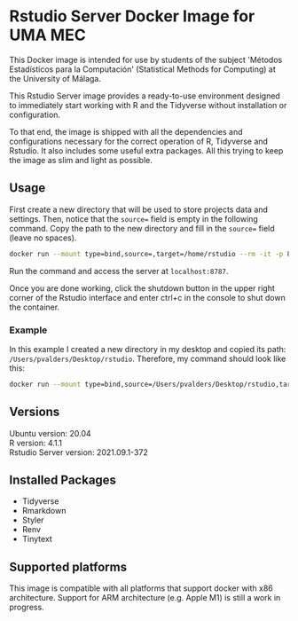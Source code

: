 # Rstudio Server Docker Image for UMA MEC

This Docker image is intended for use by students of the subject 'Métodos Estadísticos para la Computación' (Statistical Methods for Computing) at the University of Málaga.

This Rstudio Server image provides a ready-to-use environment designed to immediately start working with R and the Tidyverse without installation or configuration.

To that end, the image is shipped with all the dependencies and configurations necessary for the correct operation of R, Tidyverse and Rstudio. It also includes some useful extra packages. All this trying to keep the image as slim and light as possible.

## Usage
First create a new directory that will be used to store projects data and settings. Then, notice that the `source=` field is empty in the following command. Copy the path to the new directory and fill in the `source=` field (leave no spaces).

```sh
docker run --mount type=bind,source=,target=/home/rstudio --rm -it -p 8787:8787 pvalders/mec-rstudio
```

Run the command and access the server at `localhost:8787`.

Once you are done working, click the shutdown button in the upper right corner of the Rstudio interface and enter ctrl+c in the console to shut down the container.

### Example
In this example I created a new directory in my desktop and copied its path: `/Users/pvalders/Desktop/rstudio`.
Therefore, my command should look like this:

```sh
docker run --mount type=bind,source=/Users/pvalders/Desktop/rstudio,target=/home/rstudio --rm -it -p 8787:8787 pvalders/mec-rstudio
```

## Versions
Ubuntu version: 20.04  
R version: 4.1.1  
Rstudio Server version: 2021.09.1-372

## Installed Packages
- Tidyverse
- Rmarkdown
- Styler
- Renv
- Tinytext

## Supported platforms
This image is compatible with all platforms that support docker with x86 architecture. Support for ARM architecture (e.g. Apple M1) is still a work in progress.
